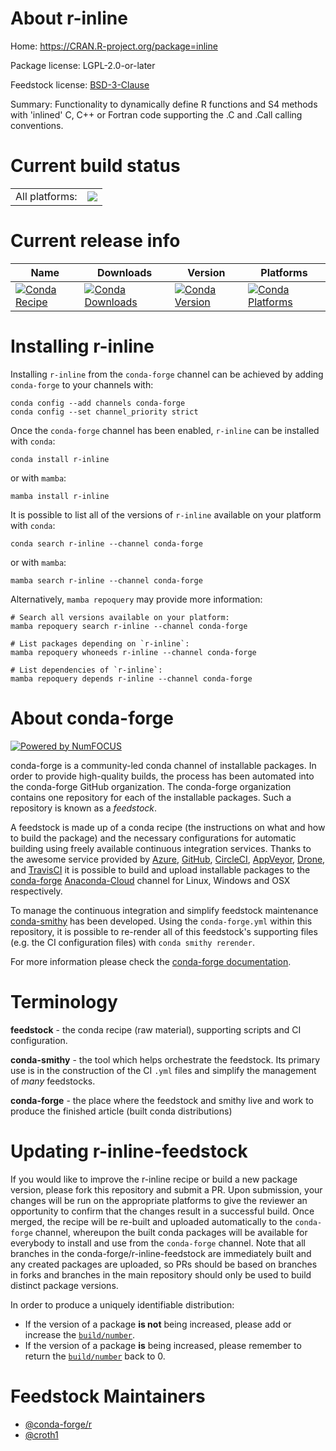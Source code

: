 About r-inline
==============

Home: https://CRAN.R-project.org/package=inline

Package license: LGPL-2.0-or-later

Feedstock license: [BSD-3-Clause](https://github.com/conda-forge/r-inline-feedstock/blob/main/LICENSE.txt)

Summary: Functionality to dynamically define R functions and S4 methods with 'inlined' C, C++ or Fortran code supporting the .C and .Call calling conventions.

Current build status
====================


<table><tr><td>All platforms:</td>
    <td>
      <a href="https://dev.azure.com/conda-forge/feedstock-builds/_build/latest?definitionId=1259&branchName=main">
        <img src="https://dev.azure.com/conda-forge/feedstock-builds/_apis/build/status/r-inline-feedstock?branchName=main">
      </a>
    </td>
  </tr>
</table>

Current release info
====================

| Name | Downloads | Version | Platforms |
| --- | --- | --- | --- |
| [![Conda Recipe](https://img.shields.io/badge/recipe-r--inline-green.svg)](https://anaconda.org/conda-forge/r-inline) | [![Conda Downloads](https://img.shields.io/conda/dn/conda-forge/r-inline.svg)](https://anaconda.org/conda-forge/r-inline) | [![Conda Version](https://img.shields.io/conda/vn/conda-forge/r-inline.svg)](https://anaconda.org/conda-forge/r-inline) | [![Conda Platforms](https://img.shields.io/conda/pn/conda-forge/r-inline.svg)](https://anaconda.org/conda-forge/r-inline) |

Installing r-inline
===================

Installing `r-inline` from the `conda-forge` channel can be achieved by adding `conda-forge` to your channels with:

```
conda config --add channels conda-forge
conda config --set channel_priority strict
```

Once the `conda-forge` channel has been enabled, `r-inline` can be installed with `conda`:

```
conda install r-inline
```

or with `mamba`:

```
mamba install r-inline
```

It is possible to list all of the versions of `r-inline` available on your platform with `conda`:

```
conda search r-inline --channel conda-forge
```

or with `mamba`:

```
mamba search r-inline --channel conda-forge
```

Alternatively, `mamba repoquery` may provide more information:

```
# Search all versions available on your platform:
mamba repoquery search r-inline --channel conda-forge

# List packages depending on `r-inline`:
mamba repoquery whoneeds r-inline --channel conda-forge

# List dependencies of `r-inline`:
mamba repoquery depends r-inline --channel conda-forge
```


About conda-forge
=================

[![Powered by
NumFOCUS](https://img.shields.io/badge/powered%20by-NumFOCUS-orange.svg?style=flat&colorA=E1523D&colorB=007D8A)](https://numfocus.org)

conda-forge is a community-led conda channel of installable packages.
In order to provide high-quality builds, the process has been automated into the
conda-forge GitHub organization. The conda-forge organization contains one repository
for each of the installable packages. Such a repository is known as a *feedstock*.

A feedstock is made up of a conda recipe (the instructions on what and how to build
the package) and the necessary configurations for automatic building using freely
available continuous integration services. Thanks to the awesome service provided by
[Azure](https://azure.microsoft.com/en-us/services/devops/), [GitHub](https://github.com/),
[CircleCI](https://circleci.com/), [AppVeyor](https://www.appveyor.com/),
[Drone](https://cloud.drone.io/welcome), and [TravisCI](https://travis-ci.com/)
it is possible to build and upload installable packages to the
[conda-forge](https://anaconda.org/conda-forge) [Anaconda-Cloud](https://anaconda.org/)
channel for Linux, Windows and OSX respectively.

To manage the continuous integration and simplify feedstock maintenance
[conda-smithy](https://github.com/conda-forge/conda-smithy) has been developed.
Using the ``conda-forge.yml`` within this repository, it is possible to re-render all of
this feedstock's supporting files (e.g. the CI configuration files) with ``conda smithy rerender``.

For more information please check the [conda-forge documentation](https://conda-forge.org/docs/).

Terminology
===========

**feedstock** - the conda recipe (raw material), supporting scripts and CI configuration.

**conda-smithy** - the tool which helps orchestrate the feedstock.
                   Its primary use is in the construction of the CI ``.yml`` files
                   and simplify the management of *many* feedstocks.

**conda-forge** - the place where the feedstock and smithy live and work to
                  produce the finished article (built conda distributions)


Updating r-inline-feedstock
===========================

If you would like to improve the r-inline recipe or build a new
package version, please fork this repository and submit a PR. Upon submission,
your changes will be run on the appropriate platforms to give the reviewer an
opportunity to confirm that the changes result in a successful build. Once
merged, the recipe will be re-built and uploaded automatically to the
`conda-forge` channel, whereupon the built conda packages will be available for
everybody to install and use from the `conda-forge` channel.
Note that all branches in the conda-forge/r-inline-feedstock are
immediately built and any created packages are uploaded, so PRs should be based
on branches in forks and branches in the main repository should only be used to
build distinct package versions.

In order to produce a uniquely identifiable distribution:
 * If the version of a package **is not** being increased, please add or increase
   the [``build/number``](https://docs.conda.io/projects/conda-build/en/latest/resources/define-metadata.html#build-number-and-string).
 * If the version of a package **is** being increased, please remember to return
   the [``build/number``](https://docs.conda.io/projects/conda-build/en/latest/resources/define-metadata.html#build-number-and-string)
   back to 0.

Feedstock Maintainers
=====================

* [@conda-forge/r](https://github.com/conda-forge/r/)
* [@croth1](https://github.com/croth1/)

